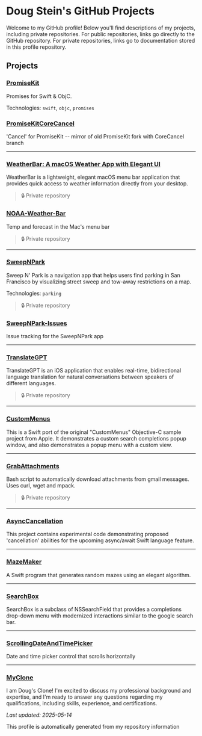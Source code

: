 # Doug Stein's GitHub Projects

Welcome to my GitHub profile! Below you'll find descriptions of my projects, including private repositories. For public repositories, links go directly to the GitHub repository. For private repositories, links go to documentation stored in this profile repository.

## Projects

### [PromiseKit](https://github.com/mxcl/PromiseKit)

Promises for Swift & ObjC.

Technologies: `swift`, `objc`, `promises`

### [PromiseKitCoreCancel](https://github.com/dougzilla32/PromiseKitCoreCancel)

'Cancel' for PromiseKit -- mirror of old PromiseKit fork with CoreCancel branch

---

### [WeatherBar: A macOS Weather App with Elegant UI](./project-readmes/WeatherBar/WeatherBar.md)

WeatherBar is a lightweight, elegant macOS menu bar application that provides quick access to weather information directly from your desktop.

> 🔒 Private repository

### [NOAA-Weather-Bar](./project-readmes/NOAA-Weather-Bar.md)

Temp and forecast in the Mac's menu bar

> 🔒 Private repository

---

### [SweepNPark](./project-readmes/SweepNPark/SweepNPark.md)

Sweep N' Park is a navigation app that helps users find parking in San Francisco by visualizing street sweep and tow-away restrictions on a map.

Technologies: `parking`

> 🔒 Private repository

### [SweepNPark-Issues](https://github.com/dougzilla32/SweepNPark-Issues)

Issue tracking for the SweepNPark app

---

### [TranslateGPT](./project-readmes/TranslateGPT.md)

TranslateGPT is an iOS application that enables real-time, bidirectional language translation for natural conversations between speakers of different languages.

> 🔒 Private repository

---

### [CustomMenus](https://github.com/dougzilla32/CustomMenus)

This is a Swift port of the original "CustomMenus" Objective-C sample project from Apple.  It demonstrates a custom search completions popup window, and also demonstrates a popup menu with a custom view. 

---

### [GrabAttachments](./project-readmes/GrabAttachments.md)

Bash script to automatically download attachments from gmail messages.  Uses curl, wget and mpack.

> 🔒 Private repository

---

### [AsyncCancellation](https://github.com/dougzilla32/AsyncCancellation)

This project contains experimental code demonstrating proposed 'cancellation' abilities for the upcoming async/await Swift language feature.

---

### [MazeMaker](https://github.com/dougzilla32/MazeMaker)

A Swift program that generates random mazes using an elegant algorithm.

---

### [SearchBox](https://github.com/dougzilla32/SearchBox)

SearchBox is a subclass of NSSearchField that provides a completions drop-down menu with modernized interactions similar to the google search bar. 

---

### [ScrollingDateAndTimePicker](https://github.com/dougzilla32/ScrollingDateAndTimePicker)

Date and time picker control that scrolls horizontally

---

### [MyClone](https://github.com/dougzilla32/MyClone)

I am Doug's Clone! I'm excited to discuss my professional background and expertise, and I'm ready to answer any questions regarding my qualifications, including skills, experience, and certifications.



*Last updated: 2025-05-14*


This profile is automatically generated from my repository information
